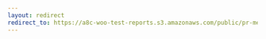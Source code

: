 ```yaml
---
layout: redirect
redirect_to: https://a8c-woo-test-reports.s3.amazonaws.com/public/pr-merge/42010/api/index.html
---
```

